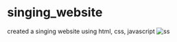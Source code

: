 # singing_website
created a singing website using html, css, javascript
![ss](https://github.com/akanshamehra/singing_website/assets/132120322/4f198f10-6526-4513-a4ad-3f8908e13b0f)
